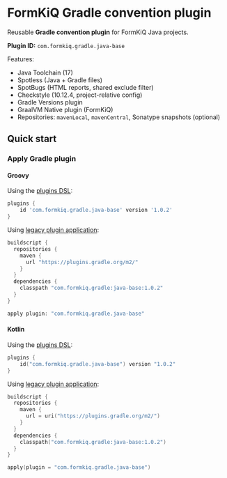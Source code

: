 # FormKiQ Gradle convention plugin

Reusable **Gradle convention plugin** for FormKiQ Java projects.


**Plugin ID:** `com.formkiq.gradle.java-base`

Features:
- Java Toolchain (17)
- Spotless (Java + Gradle files)
- SpotBugs (HTML reports, shared exclude filter)
- Checkstyle (10.12.4, project-relative config)
- Gradle Versions plugin
- GraalVM Native plugin (FormKiQ)
- Repositories: `mavenLocal`, `mavenCentral`, Sonatype snapshots (optional)

## Quick start

### Apply Gradle plugin

#### Groovy
Using the [plugins DSL](https://docs.gradle.org/current/userguide/plugins.html#sec:plugins_block):
```groovy
plugins {
    id 'com.formkiq.gradle.java-base' version '1.0.2'
}
```

Using [legacy plugin application](https://docs.gradle.org/current/userguide/plugins.html#sec:old_plugin_application):
```groovy
buildscript {
  repositories {
    maven {
      url "https://plugins.gradle.org/m2/"
    }
  }
  dependencies {
    classpath "com.formkiq.gradle:java-base:1.0.2"
  }
}

apply plugin: "com.formkiq.gradle.java-base"
```

#### Kotlin
Using the [plugins DSL](https://docs.gradle.org/current/userguide/plugins.html#sec:plugins_block):
```kotlin
plugins {
    id("com.formkiq.gradle.java-base") version "1.0.2"
}
```

Using [legacy plugin application](https://docs.gradle.org/current/userguide/plugins.html#sec:old_plugin_application):
```kotlin
buildscript {
  repositories {
    maven {
      url = uri("https://plugins.gradle.org/m2/")
    }
  }
  dependencies {
    classpath("com.formkiq.gradle:java-base:1.0.2")
  }
}

apply(plugin = "com.formkiq.gradle.java-base")
```